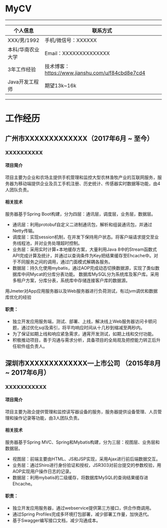 # MyCV
- - -
| 个人信息 | 联系方式 |
| ---- | ---- |
| XXX/男/1992 | 手机/微信号：XXXXXX |
| 本科/华南农业大学 | Email：XXXXXXXXXXXXXX |
| 3年工作经验 | 技术博客：https://www.jianshu.com/u/f84cbd8e7cd4 |
| Java开发工程师|期望13k~16k   |
- - -

# 工作经历

## 广州市XXXXXXXXXXXXX（2017年6月 ~ 至今）

### XXXXXXXXXX
#### 项目简介
项目主要为企业和农场主提供手机管理和监控大型农林渔牧产业的互联网服务，服务器为移动端提供企业及员工手机注册、历史统计、传感器实时数据等功能，由4人团队负责。
#### 相关技术
服务器基于Spring Boot构建，分为四层：通讯层，调度层，业务层，数据层。
* 通讯层：利用protobuf自定义二进制通讯包，解析和组装通讯包，并通过Netty传输。
* 调度层：实现session机制，在并发下保持用户状态。将客户端请求提交至业务线程池，并对业务处理超时控制。
* 业务层：采用实时计算+本地缓存方案，大量利用Java 8中的Stream函数式API完成计算及统计，并通过以查询条件为Key把结果缓存至Ehcache中。对于不同服务之间的调用，通过门面模式解耦各服务。
* 数据层：持久化使用mybatis，通过AOP完成动态切换数据源，实现了类似数据库中间Mycat的分库分表功能。 数据库MySQL分为系统库及客户库。采用多租户方案，分库分表，系统库中存储连接客户库的数据源。   

用Jmeter对App应用服务器以及Web服务器进行负荷测试，有过jvm调优和数据库优化的经验

#### 职责：
* 独立开发应用服务端，测试、部署、上线，解决线上Web服务器访问卡顿问题，通过优化sql及索引，将平均响应时间从十几秒到缩减至两秒内。
* 为了保证如期上线和响应紧急需求，通宵开发测试，如期上线和交付功能。
* 积极推动项目，善于沟通与需求分析，具备项目的全局观及把控能力转正后升任软件组负责人。


## 深圳市XXXXXXXXXXXXX—上市公司 （2015年8月 ~ 2017年6月）

### XXXXXXXXXXX

#### 项目简介
项目主要为政企提供管理和监控读写器设备的服务，服务器提供设备管理、人员管理和操作记录等功能，由3人团队负责。

#### 相关技术
服务器基于Spring MVC、Spring和Mybatis构建，分为三层：视图层、业务层和数据层。
* 视图层：前端主要由HTML、JS和JSP实现，采用Ajax进行前后端数据交互。
* 业务层：通过Shiro进行身份验证和授权，JSR303对前台提交的参数校验，用AOP实现用户操作日志的记录。
* 数据层：利用mybatis的二级缓存，将数据库MySQL的查询结果缓存进Ehcache。
#### 职责：
* 独立开发应用服务器，通过webservice提供第三方接口，供合作商调用。
* 通过Spring Profiles完成多环境打包部署，减少部署工作量，加快迭代。
* 基于Swagger编写接口文档，减少沟通成本。
